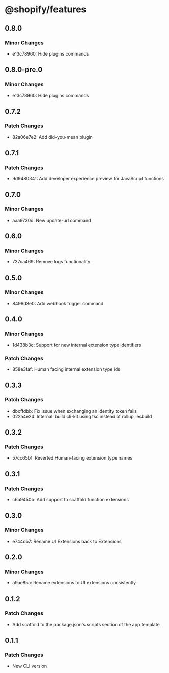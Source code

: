 # @shopify/features

## 0.8.0

### Minor Changes

- e13c78960: Hide plugins commands

## 0.8.0-pre.0

### Minor Changes

- e13c78960: Hide plugins commands

## 0.7.2

### Patch Changes

- 82a06e7e2: Add did-you-mean plugin

## 0.7.1

### Patch Changes

- 9d9480341: Add developer experience preview for JavaScript functions

## 0.7.0

### Minor Changes

- aaa9730d: New update-url command

## 0.6.0

### Minor Changes

- 737ca469: Remove logs functionality

## 0.5.0

### Minor Changes

- 8498d3e0: Add webhook trigger command

## 0.4.0

### Minor Changes

- 1d438b3c: Support for new internal extension type identifiers

### Patch Changes

- 858e3faf: Human facing internal extension type ids

## 0.3.3

### Patch Changes

- dbcffdbb: Fix issue when exchanging an identity token fails
- 022a4e24: Internal: build cli-kit using tsc instead of rollup+esbuild

## 0.3.2

### Patch Changes

- 57cc65b1: Reverted Human-facing extension type names

## 0.3.1

### Patch Changes

- c6a9450b: Add support to scaffold function extensions

## 0.3.0

### Minor Changes

- e744db7: Rename UI Extensions back to Extensions

## 0.2.0

### Minor Changes

- a9ae85a: Rename extensions to UI extensions consistently

## 0.1.2

### Patch Changes

- Add scaffold to the package.json's scripts section of the app template

## 0.1.1

### Patch Changes

- New CLI version
